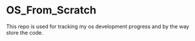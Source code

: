 # OS_From_Scratch
This repo is used for tracking my os development progress and by the way store the code.

